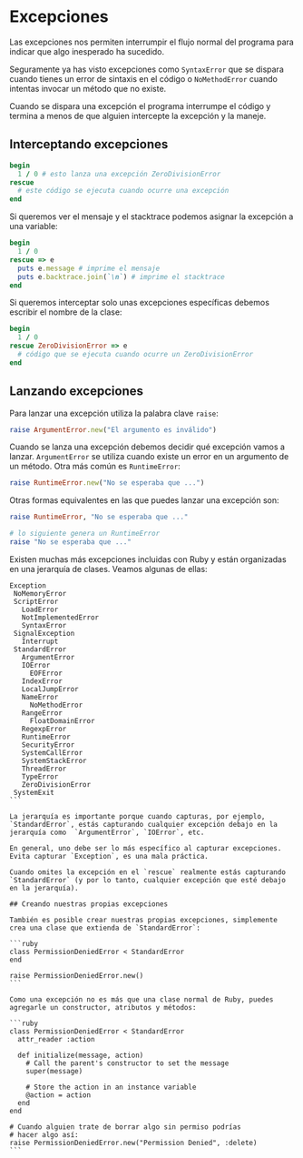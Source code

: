 # Excepciones

Las excepciones nos permiten interrumpir el flujo normal del programa para indicar que algo inesperado ha sucedido.

Seguramente ya has visto excepciones como `SyntaxError` que se dispara cuando tienes un error de sintaxis en el código o `NoMethodError` cuando intentas invocar un método que no existe.

Cuando se dispara una excepción el programa interrumpe el código y termina a menos de que alguien intercepte la excepción y la maneje.

## Interceptando excepciones

```ruby
begin
  1 / 0 # esto lanza una excepción ZeroDivisionError
rescue
  # este código se ejecuta cuando ocurre una excepción
end
```

Si queremos ver el mensaje y el stacktrace podemos asignar la excepción a una variable:

```ruby
begin
  1 / 0
rescue => e
  puts e.message # imprime el mensaje
  puts e.backtrace.join(`\n`) # imprime el stacktrace
end
```

Si queremos interceptar solo unas excepciones específicas debemos escribir el nombre de la clase:

```ruby
begin
  1 / 0
rescue ZeroDivisionError => e
  # código que se ejecuta cuando ocurre un ZeroDivisionError
end
```

## Lanzando excepciones

Para lanzar una excepción utiliza la palabra clave `raise`:

```ruby
raise ArgumentError.new("El argumento es inválido")
```

Cuando se lanza una excepción debemos decidir qué excepción vamos a lanzar. `ArgumentError` se utiliza cuando existe un error en un argumento de un método. Otra más común es `RuntimeError`:

```ruby
raise RuntimeError.new("No se esperaba que ...")
```

Otras formas equivalentes en las que puedes lanzar una excepción son:

```ruby
raise RuntimeError, "No se esperaba que ..."

# lo siguiente genera un RuntimeError
raise "No se esperaba que ..."
```

Existen muchas más excepciones incluidas con Ruby y están organizadas en una jerarquía de clases. Veamos algunas de ellas:

````
Exception
 NoMemoryError
 ScriptError
   LoadError
   NotImplementedError
   SyntaxError
 SignalException
   Interrupt
 StandardError
   ArgumentError
   IOError
     EOFError
   IndexError
   LocalJumpError
   NameError
     NoMethodError
   RangeError
     FloatDomainError
   RegexpError
   RuntimeError
   SecurityError
   SystemCallError
   SystemStackError
   ThreadError
   TypeError
   ZeroDivisionError
 SystemExit
```

La jerarquía es importante porque cuando capturas, por ejemplo, `StandardError`, estás capturando cualquier excepción debajo en la jerarquía como  `ArgumentError`, `IOError`, etc.

En general, uno debe ser lo más específico al capturar excepciones. Evita capturar `Exception`, es una mala práctica.

Cuando omites la excepción en el `rescue` realmente estás capturando `StandardError` (y por lo tanto, cualquier excepción que esté debajo en la jerarquía).

## Creando nuestras propias excepciones

También es posible crear nuestras propias excepciones, simplemente crea una clase que extienda de `StandardError`:

```ruby
class PermissionDeniedError < StandardError
end

raise PermissionDeniedError.new()
```

Como una excepción no es más que una clase normal de Ruby, puedes agregarle un constructor, atributos y métodos:

```ruby
class PermissionDeniedError < StandardError
  attr_reader :action

  def initialize(message, action)
    # Call the parent's constructor to set the message
    super(message)

    # Store the action in an instance variable
    @action = action
  end
end

# Cuando alguien trate de borrar algo sin permiso podrías
# hacer algo así:
raise PermissionDeniedError.new("Permission Denied", :delete)
```

